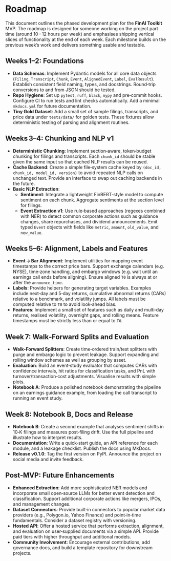 # Roadmap

This document outlines the phased development plan for the **FinAI Toolkit** MVP.  The roadmap is designed for someone working on the project part time (around 10 – 12 hours per week) and emphasises shipping vertical slices of functionality at the end of each week.  Each milestone builds on the previous week’s work and delivers something usable and testable.

## Weeks 1–2: Foundations

- **Data Schemas**: Implement Pydantic models for all core data objects (`Filing`, `Transcript`, `Chunk`, `Event`, `AlignedEvent`, `Label`, `EvalResult`).  Establish consistent field naming, types, and docstrings.  Round‑trip conversions to and from JSON should be tested.
- **Repo Hygiene**: Set up `pytest`, `ruff`, `black`, `mypy` and pre‑commit hooks.  Configure CI to run tests and lint checks automatically.  Add a minimal `mkdocs.yml` for future documentation.
- **Tiny Gold Dataset**: Add a small set of sample filings, transcripts, and price data under `tests/data/` for golden tests.  These fixtures allow deterministic testing of parsing and alignment routines.

## Weeks 3–4: Chunking and NLP v1

- **Deterministic Chunking**: Implement section‑aware, token‑budget chunking for filings and transcripts.  Each `chunk_id` should be stable given the same input so that cached NLP results can be reused.
- **Cache Backend**: Create a simple file‑system cache keyed by `(doc_id, chunk_id, model_id, version)` to avoid repeated NLP calls on unchanged text.  Provide an interface to swap out caching backends in the future.
- **Basic NLP Extraction**:
  - **Sentiment**: Integrate a lightweight FinBERT‑style model to compute sentiment on each chunk.  Aggregate sentiments at the section level for filings.
  - **Event Extraction v1**: Use rule‑based approaches (regexes combined with NER) to detect common corporate actions such as guidance changes, share repurchases, and dividend announcements.  Emit typed `Event` objects with fields like `metric`, `amount`, `old_value`, and `new_value`.

## Weeks 5–6: Alignment, Labels and Features

- **Event → Bar Alignment**: Implement utilities for mapping event timestamps to the correct price bars.  Support exchange calendars (e.g. NYSE), time‑zone handling, and embargo windows (e.g. wait until an earnings call ends before aligning).  Ensure aligned `T0` is always at or after the `announce_time`.
- **Labels**: Provide helpers for generating target variables.  Examples include next‑day and 5‑day returns, cumulative abnormal returns (CARs) relative to a benchmark, and volatility jumps.  All labels must be computed relative to `T0` to avoid look‑ahead bias.
- **Features**: Implement a small set of features such as daily and multi‑day returns, realised volatility, overnight gaps, and rolling means.  Feature timestamps must be strictly less than or equal to `T0`.

## Week 7: Walk‑Forward Splits and Evaluation

- **Walk‑Forward Splitters**: Create time‑ordered train/test splitters with purge and embargo logic to prevent leakage.  Support expanding and rolling window schemes as well as grouping by asset.
- **Evaluation**: Build an event‑study evaluator that computes CARs with confidence intervals, hit ratios for classification tasks, and PnL with turnover/transaction‑cost adjustments.  Visualise results with simple plots.
- **Notebook A**: Produce a polished notebook demonstrating the pipeline on an earnings guidance example, from loading the call transcript to running an event study.

## Week 8: Notebook B, Docs and Release

- **Notebook B**: Create a second example that analyses sentiment shifts in 10‑K filings and measures post‑filing drift.  Use the full pipeline and illustrate how to interpret results.
- **Documentation**: Write a quick‑start guide, an API reference for each module, and a leakage checklist.  Publish the docs using MkDocs.
- **Release v0.1.0**: Tag the first version on PyPI.  Announce the project on social media and invite feedback.

## Post‑MVP: Future Enhancements

- **Enhanced Extraction**: Add more sophisticated NER models and incorporate small open‑source LLMs for better event detection and classification.  Support additional corporate actions like mergers, IPOs, and management changes.
- **Dataset Connectors**: Provide built‑in connectors to popular market data providers (e.g., Polygon.io, Yahoo Finance) and point‑in‑time fundamentals.  Consider a dataset registry with versioning.
- **Hosted API**: Offer a hosted service that performs extraction, alignment, and evaluation on user‑supplied documents via a simple API.  Provide paid tiers with higher throughput and additional models.
- **Community Involvement**: Encourage external contributions, add governance docs, and build a template repository for downstream projects.

